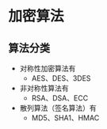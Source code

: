 # 加密算法

## 算法分类

+ 对称性加密算法有       
    + AES、DES、3DES
+ 非对称性算法有         
    + RSA、DSA、ECC
+ 散列算法（签名算法）有 
    + MD5、SHA1、HMAC
